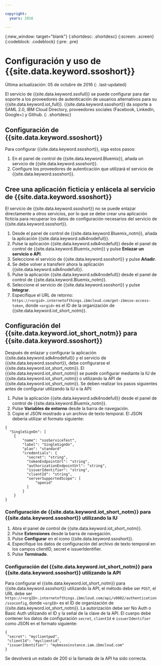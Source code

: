 ```yaml
---

copyright:
  years: 2016

---
```


{:new_window: target="blank"}
{:shortdesc: .shortdesc}
{:screen: .screen}
{:codeblock: .codeblock}
{:pre: .pre}

# Configuración y uso de {{site.data.keyword.ssoshort}}
Última actualización: 05 de octubre de 2016
{: .last-updated}

El servicio de {{site.data.keyword.ssofull}} se puede configurar para dar soporte a los proveedores de autenticación de usuarios alternativos para su {{site.data.keyword.iot_full}}. {{site.data.keyword.ssoshort}} da soporte a SAML 2.0, IBM Cloud Directory, proveedores sociales (Facebook, LinkedIn, Google+) y Github.
{: .shortdesc}

## Configuración de {{site.data.keyword.ssoshort}}

Para configurar {{site.data.keyword.ssoshort}}, siga estos pasos:

1. En el panel de control de {{site.data.keyword.Bluemix}}, añada un servicio de {{site.data.keyword.ssoshort}}.
2. Configure los proveedores de autenticación que utilizará el servicio de {{site.data.keyword.ssoshort}}.

## Cree una aplicación ficticia y enlácela al servicio de {{site.data.keyword.ssoshort}}

El servicio de {{site.data.keyword.ssoshort}} no se puede enlazar directamente a otros servicios, por lo que se debe crear una aplicación ficticia para recuperar los datos de configuración necesarios del servicio de {{site.data.keyword.ssoshort}}.

1. Desde el panel de control de {{site.data.keyword.Bluemix_notm}}, añada la aplicación {{site.data.keyword.sdk4nodefull}}.
2. Pulse la aplicación {{site.data.keyword.sdk4nodefull}} desde el panel de control de {{site.data.keyword.Bluemix_notm}} y pulse **Enlazar un servicio o API**.
3. Seleccione el servicio de {{site.data.keyword.ssoshort}} y pulse **Añadir**.
4. Se debe volver a transferir ahora la aplicación {{site.data.keyword.sdk4nodefull}}.
5. Pulse la aplicación {{site.data.keyword.sdk4nodefull}} desde el panel de control de {{site.data.keyword.Bluemix_notm}}.
6. Seleccione el servicio de {{site.data.keyword.ssoshort}} y pulse **Integrar**.
7. Especifique el URL de retorno:
`https://<orgid>.internetofthings.ibmcloud.com/get-ibmsso-access-token`, donde `<orgid>` es el ID de la organización de {{site.data.keyword.iot_short_notm}}.

## Configuración del {{site.data.keyword.iot_short_notm}} para {{site.data.keyword.ssoshort}}

Después de enlazar y configurar la aplicación {{site.data.keyword.sdk4nodefull}} y el servicio de {{site.data.keyword.ssoshort}}, debe configurarse el {{site.data.keyword.iot_short_notm}}. El {{site.data.keyword.iot_short_notm}} se puede configurar mediante la IU de {{site.data.keyword.iot_short_notm}} o utilizando la API de {{site.data.keyword.iot_short_notm}}. Se deben realizar los pasos siguientes antes de configurar utilizando la IU o la API:

1. Pulse la aplicación {{site.data.keyword.sdk4nodefull}} desde el panel de control de {{site.data.keyword.Bluemix_notm}}.
2. Pulse **Variables de entorno** desde la barra de navegación.
3. Copie el JSON mostrado a un archivo de texto temporal. El JSON debería utilizar el formato siguiente:
```
{
  "SingleSignOn": [
    {
        "name": "ssoServiceTest",
        "label": "SingleSignOn",
        "plan": "standard"
        "credentials": {
          "secret": "string",
          "tokenEndpointUrl": "string",
          "authorizationEndpointUrl": "string",
          "issuerIdentifier": "string",
          "clientId": "string",
          "serverSupportedScope": [
              "openid"
          ]
        }
    }
}
```

### Configuración de {{site.data.keyword.iot_short_notm}} para {{site.data.keyword.ssoshort}} utilizando la IU

1. Abra el panel de control de {{site.data.keyword.iot_short_notm}}.
2. Pulse **Extensiones** desde la barra de navegación.
3. Pulse **Configurar** en el icono {{site.data.keyword.ssoshort}}.
4. Especifique los datos de configuración del archivo de texto temporal en los campos clientID, secret e issuerIdentifier.
5. Pulse **Terminado**.

### Configuración del {{site.data.keyword.iot_short_notm}} para {{site.data.keyword.ssoshort}} utilizando la API

Para configurar el {{site.data.keyword.iot_short_notm}} para {{site.data.keyword.ssoshort}} utilizando la API, el método debe ser `POST`, el URL debe ser `https://<orgID>.internetofthings.ibmcloud.com/api/v0002/authentication/ssoconfig`, donde `<orgID>` es el ID de organización de {{site.data.keyword.iot_short_notm}}. La autorización debe ser No Auth o Basic Auth utilizando el ID y la señal de la clave de la API. El cuerpo debe contener los datos de configuración `secret`, `clientId` e `issuerIdentifier` como JSON en el formato siguiente:
```
{
 "secret": "myclientpwd",
 "clientId": "myclientid",
 "issuerIdentifier": "mybmssoinstance.iam.ibmcloud.com"
}
```

Se devolverá un estado de 200 si la llamada de la API ha sido correcta.
